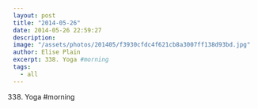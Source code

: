 ```yaml
---
layout: post
title: "2014-05-26"
date: 2014-05-26 22:59:27
description: 
image: "/assets/photos/201405/f3930cfdc4f621cb8a3007ff138d93bd.jpg"
author: Elise Plain
excerpt: 338. Yoga #morning
tags: 
  - all
---
```


338. Yoga #morning
<p></p>
